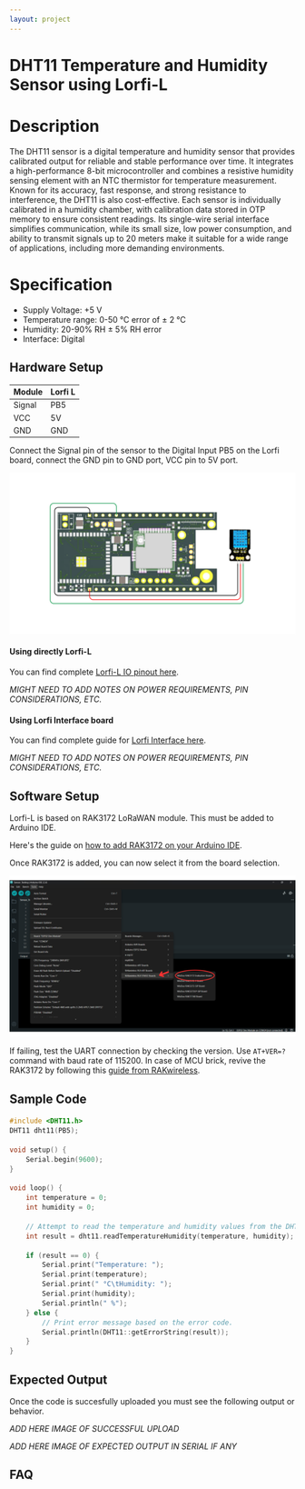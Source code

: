 ```yaml
---
layout: project
---
```


# DHT11 Temperature and Humidity Sensor using Lorfi-L

# Description

The DHT11 sensor is a digital temperature and humidity sensor that provides calibrated output for reliable and stable performance over time. It integrates a high-performance 8-bit microcontroller and combines a resistive humidity sensing element with an NTC thermistor for temperature measurement. Known for its accuracy, fast response, and strong resistance to interference, the DHT11 is also cost-effective. Each sensor is individually calibrated in a humidity chamber, with calibration data stored in OTP memory to ensure consistent readings. Its single-wire serial interface simplifies communication, while its small size, low power consumption, and ability to transmit signals up to 20 meters make it suitable for a wide range of applications, including more demanding environments.

# Specification

- Supply Voltage: +5 V
- Temperature range: 0-50 °C error of ± 2 °C
- Humidity: 20-90% RH ± 5% RH error
- Interface: Digital

## Hardware Setup

|     Module    |   Lorfi L   |
|---------------|-------------|
| Signal        | PB5         |
| VCC           | 5V          |
| GND           | GND         |

Connect the Signal pin of the sensor to the Digital Input PB5 on the Lorfi board, connect the GND pin to GND port, VCC pin to 5V port.

<p style="text-align: center;">
  <img src="\assets\Images\LORFI_Components\Lorfi-L_Sensors\6.png" alt="Centered Image" width="900" />
</p>

#### Using directly Lorfi-L

You can find complete <a href="/docs/Hardware_Guide.html">Lorfi-L IO pinout here</a>.

*MIGHT NEED TO ADD NOTES ON POWER REQUIREMENTS, PIN CONSIDERATIONS, ETC.*

#### Using Lorfi Interface board

You can find complete guide for <a href="/docs/Hardware_Guide.html">Lorfi Interface here</a>.

*MIGHT NEED TO ADD NOTES ON POWER REQUIREMENTS, PIN CONSIDERATIONS, ETC.*

## Software Setup

Lorfi-L is based on RAK3172 LoRaWAN module. This must be added to Arduino IDE.

Here's the guide on <a href="/docs/Software_Guide.html">how to add RAK3172 on your Arduino IDE</a>.

Once RAK3172 is added, you can now select it from the board selection.

<p style="text-align: center;">
  <img src="\assets\Images\LORFI_Components\Software-Guide_Images\Software_Guide4.png" alt="Centered Image" width="900" />
</p>

If failing, test the UART connection by checking the version. Use `AT+VER=?` command with baud rate of 115200. In case of MCU brick, revive the RAK3172 by following this [guide from RAKwireless](https://learn.rakwireless.com/hc/en-us/articles/26687606549911-How-To-Guide-STM32CubeProgrammer-for-RAK-Modules).

## **Sample Code**
```c
#include <DHT11.h>
DHT11 dht11(PB5);

void setup() {
    Serial.begin(9600);
}

void loop() {
    int temperature = 0;
    int humidity = 0;

    // Attempt to read the temperature and humidity values from the DHT11 sensor.
    int result = dht11.readTemperatureHumidity(temperature, humidity);

    if (result == 0) {
        Serial.print("Temperature: ");
        Serial.print(temperature);
        Serial.print(" °C\tHumidity: ");
        Serial.print(humidity);
        Serial.println(" %");
    } else {
        // Print error message based on the error code.
        Serial.println(DHT11::getErrorString(result));
    }
}
```

## Expected Output

Once the code is succesfully uploaded you must see the following output or behavior.

*ADD HERE IMAGE OF SUCCESSFUL UPLOAD*

*ADD HERE IMAGE OF EXPECTED OUTPUT IN SERIAL IF ANY*

## FAQ
